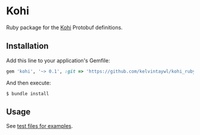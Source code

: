 # Kohi

Ruby package for the [Kohi](https://github.com/kelvintaywl/k-h-) Protobuf definitions.

## Installation

Add this line to your application's Gemfile:

```ruby
gem 'kohi', '~> 0.1', :git => 'https://github.com/kelvintaywl/kohi_ruby.git'
```

And then execute:

    $ bundle install

## Usage

See [test files for examples](test/).
